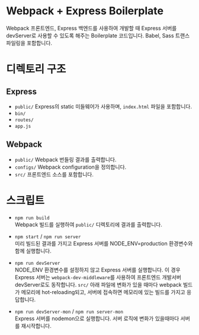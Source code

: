# Webpack + Express Boilerplate
Webpack 프론트엔드, Express 백엔드를 사용하여 개발할 때 Express 서버를 devServer로 사용할 수 있도록 해주는 Boilerplate 코드입니다. Babel, Sass 트랜스파일링을 포함합니다. 

# 디렉토리 구조
## Express
- `public/` Express의 static 미들웨어가 사용하며, `index.html` 파일을 포함합니다. 
- `bin/`
- `routes/`
- `app.js`

## Webpack
- `public/` Webpack 번들링 결과를 출력합니다. 
- `configs/` Webpack configuration을 정의합니다. 
- `src/` 프론트엔드 소스를 포함합니다. 

# 스크립트
- `npm run build`  
Webpack 빌드를 실행하여 `public/` 디렉토리에 결과를 출력합니다. 

- `npm start` / `npm run server`  
미리 빌드된 결과를 가지고 Express 서버를 NODE_ENV=production 환경변수와 함께 실행합니다. 

- `npm run devServer`  
NODE_ENV 환경변수를 설정하지 않고 Express 서버를 실행합니다. 이 경우 Express 서버는 `webpack-dev-middleware`를 사용하여 프론트엔드 개발서버devServer로도 동작합니다. `src/` 아래 파일에 변화가 있을 때마다 webpack 빌드가 메모리에 hot-reloading되고, 서버에 접속하면 메모리에 있는 빌드를 가지고 응답합니다. 

- `npm run devServer-mon` / `npm run server-mon`  
Express 서버를 nodemon으로 실행합니다. 서버 로직에 변화가 있을때마다 서버를 재시작합니다. 
